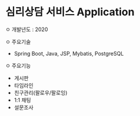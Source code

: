 # 심리상담 서비스 Application
ㅇ 개발년도 : 2020

ㅇ 주요기술 
  - Spring Boot, Java, JSP, Mybatis, PostgreSQL

ㅇ 주요기능
  - 게시판 
  - 타임라인
  - 친구관리(팔로우/팔로잉)
  - 1:1 채팅 
  - 설문조사 
